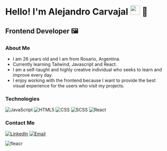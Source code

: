 <h1>Hello! I'm Alejandro Carvajal <img src="[https://raw.githubusercontent.com/iampavangandhi/iampavangandhi/master/gifs/Hi.gif](https://i.gifer.com/4XCW.gif)" width="30px"> 🚀</h1>
<h2>Frontend Developer 🖼️</h2>

### About Me
- I am 26 years old and I am from Rosario, Argentina.
- Currently learning Tailwind, Javascript and React.
- I am a self-taught and highly creative individual who seeks to learn and improve every day.
- I enjoy working with the frontend because I want to provide the best visual experience for the users who visit my projects.

### Technologies
  ![JavaScript](https://img.shields.io/badge/-JavaScript-333333?style=flat&logo=javascript)
  ![HTML5](https://img.shields.io/badge/-HTML5-333333?style=flat&logo=HTML5)
  ![CSS](https://img.shields.io/badge/-CSS-333333?style=flat&logo=CSS3&logoColor=1572B6)
  ![SCSS](https://img.shields.io/badge/-SCSS-333333?style=flat&logo=SASS&logoColor=CE6B9E)
  ![React](https://img.shields.io/badge/-React-333333?style=flat&logo=react)



### Contact Me
<a href="https://www.linkedin.com/in/alejandrofjl/"><img alt="LinkedIn" src="https://img.shields.io/badge/LinkedIn-Mauro%20Vera-blue?style=flat-square&logo=linkedin"></a>
<a href="ale.carva16@gmail.com"><img alt="Email" src="https://img.shields.io/badge/Gmail-Maurovera069@gmail.com-blue?style=flat-square&logo=gmail"></a>  

<p align="left"> <img src="https://komarev.com/ghpvc/?username=mauro069&label=Profile%20views&color=0e75b6&style=flat" alt="fleacr" /> </p>
